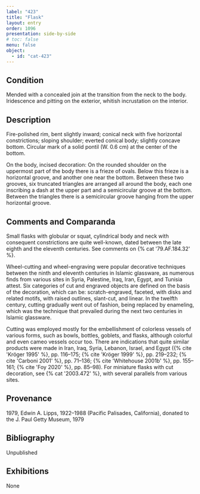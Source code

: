 ```yaml
---
label: "423"
title: "Flask"
layout: entry
order: 1096
presentation: side-by-side
# toc: false
menu: false
object:
  - id: "cat-423"
---
```


## Condition

Mended with a concealed join at the transition from the neck to the body. Iridescence and pitting on the exterior, whitish incrustation on the interior.

## Description

Fire-polished rim, bent slightly inward; conical neck with five horizontal constrictions; sloping shoulder; everted conical body; slightly concave bottom. Circular mark of a solid pontil (W. 0.6 cm) at the center of the bottom.

On the body, incised decoration: On the rounded shoulder on the uppermost part of the body there is a frieze of ovals. Below this frieze is a horizontal groove, and another one near the bottom. Between these two grooves, six truncated triangles are arranged all around the body, each one inscribing a dash at the upper part and a semicircular groove at the bottom. Between the triangles there is a semicircular groove hanging from the upper horizontal groove.

## Comments and Comparanda

Small flasks with globular or squat, cylindrical body and neck with consequent constrictions are quite well-known, dated between the late eighth and the eleventh centuries. See comments on {% cat '79.AF.184.32' %}.

Wheel-cutting and wheel-engraving were popular decorative techniques between the ninth and eleventh centuries in Islamic glassware, as numerous finds from various sites in Syria, Palestine, Iraq, Iran, Egypt, and Tunisia attest. Six categories of cut and engraved objects are defined on the basis of the decoration, which can be: scratch-engraved, faceted, with disks and related motifs, with raised outlines, slant-cut, and linear. In the twelfth century, cutting gradually went out of fashion, being replaced by enameling, which was the technique that prevailed during the next two centuries in Islamic glassware.

Cutting was employed mostly for the embellishment of colorless vessels of various forms, such as bowls, bottles, goblets, and flasks, although colorful and even cameo vessels occur too. There are indications that quite similar products were made in Iran, Iraq, Syria, Lebanon, Israel, and Egypt ({% cite 'Kröger 1995' %}, pp. 116–175; {% cite 'Kröger 1999' %}, pp. 219–232; {% cite 'Carboni 2001' %}, pp. 71–136; {% cite 'Whitehouse 2001b' %}, pp. 155–161; {% cite 'Foy 2020' %}, pp. 85–98). For miniature flasks with cut decoration, see {% cat '2003.472' %}, with several parallels from various sites.

## Provenance

1979, Edwin A. Lipps, 1922–1988 (Pacific Palisades, California), donated to the J. Paul Getty Museum, 1979

## Bibliography

Unpublished

## Exhibitions

None
